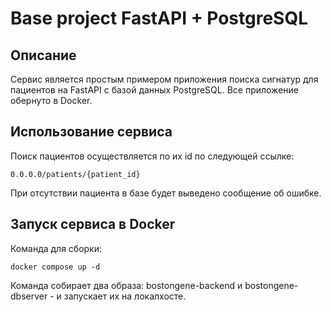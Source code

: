 # Base project FastAPI + PostgreSQL
## Описание
Сервис является простым примером приложения поиска сигнатур для пациентов на FastAPI с базой данных PostgreSQL. Все приложение обернуто в Docker.

## Использование сервиса
Поиск пациентов осуществляется по их id по следующей ссылке:
```
0.0.0.0/patients/{patient_id}
```

При отсутствии пациента в базе будет выведено сообщение об ошибке.

## Запуск сервиса в Docker
Команда для сборки:
```
docker compose up -d
```

Команда собирает два образа: bostongene-backend и bostongene-dbserver - и запускает их на локалхосте.
